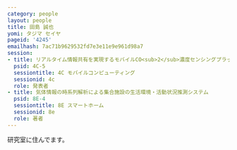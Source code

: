 ```yaml
---
category: people
layout: people
title: 田島 誠也
yomi: タジマ セイヤ
pageid: '4245'
emailhash: 7ac71b9629532fd7e3e11e9e961d98a7
session:
- title: リアルタイム情報共有を実現するモバイルCO<sub>2</sub>濃度センシングプラットフォーム
  psid: 4C-5
  sessiontitle: 4C モバイルコンピューティング
  sessionid: 4c
  role: 発表者
- title: 気体情報の時系列解析による集合施設の生活環境・活動状況推測システム
  psid: 8E-4
  sessiontitle: 8E スマートホーム
  sessionid: 8e
  role: 著者
---
```

研究室に住んでます。